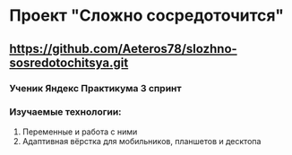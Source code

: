 # Проект "Сложно сосредоточится"
## https://github.com/Aeteros78/slozhno-sosredotochitsya.git
### Ученик Яндекс Практикума 3 спринт
### Изучаемые технологии:
1. Переменные и работа с ними
2. Адаптивная вёрстка для мобильников, планшетов и десктопа

